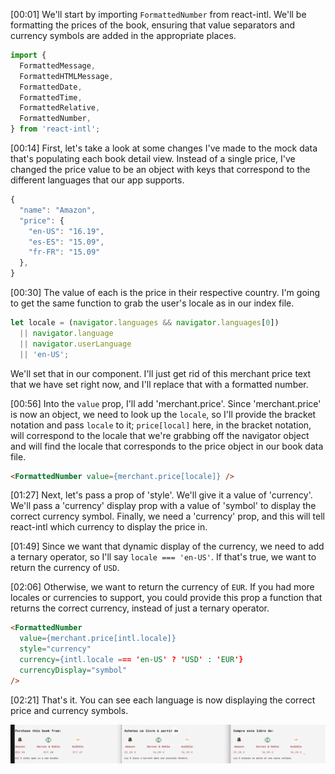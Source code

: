 [00:01] We'll start by importing `FormattedNumber` from react-intl. We'll be formatting the prices of the book, ensuring that value separators and currency symbols are added in the appropriate places.

```javascript
import {
  FormattedMessage,
  FormattedHTMLMessage,
  FormattedDate,
  FormattedTime,
  FormattedRelative,
  FormattedNumber,
} from 'react-intl';
```

[00:14] First, let's take a look at some changes I've made to the mock data that's populating each book detail view. Instead of a single price, I've changed the price value to be an object with keys that correspond to the different languages that our app supports.

```javascript
{
  "name": "Amazon",
  "price": {
    "en-US": "16.19",
    "es-ES": "15.09",
    "fr-FR": "15.09"
  },
}
```

[00:30] The value of each is the price in their respective country. I'm going to get the same function to grab the user's locale as in our index file. 

```javascript
let locale = (navigator.languages && navigator.languages[0])
  || navigator.language
  || navigator.userLanguage
  || 'en-US';
```

We'll set that in our component. I'll just get rid of this merchant price text that we have set right now, and I'll replace that with a formatted number.

[00:56] Into the `value` prop, I'll add 'merchant.price'. Since 'merchant.price' is now an object, we need to look up the `locale`, so I'll provide the bracket notation and pass `locale` to it; `price[local]` here, in the bracket notation, will correspond to the locale that we're grabbing off the navigator object and will find the locale that corresponds to the price object in our book data file.

```HTML
<FormattedNumber value={merchant.price[locale]} />
```          

[01:27] Next, let's pass a prop of 'style'. We'll give it a value of 'currency'. We'll pass a 'currency' display prop with a value of 'symbol' to display the correct currency symbol. Finally, we need a 'currency' prop, and this will tell react-intl which currency to display the price in.

[01:49] Since we want that dynamic display of the currency, we need to add a ternary operator, so I'll say `locale === 'en-US'`. If that's true, we want to return the currency of `USD`.

[02:06] Otherwise, we want to return the currency of `EUR`. If you had more locales or currencies to support, you could provide this prop a function that returns the correct currency, instead of just a ternary operator.

```HTML
<FormattedNumber
  value={merchant.price[intl.locale]}
  style="currency"
  currency={intl.locale === 'en-US' ? 'USD' : 'EUR'}
  currencyDisplay="symbol" 
/>
```

[02:21] That's it. You can see each language is now displaying the correct price and currency symbols.

![currency translation](../images/07_react-format-numbers-with-separators-and-currency-symbols-using-react-intl-formattednumber-currency-translation.png)

